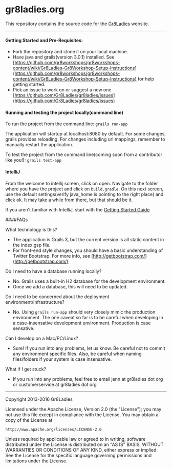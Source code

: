 # gr8ladies.org

This repository contains the source code for the [Gr8Ladies](http://www.gr8ladies.org) website.

---

#### Getting Started and Pre-Requisites:

- Fork the repository and clone it on your local machine.
- Have java and grails(version 3.0.1) installed.  See [https://github.com/gr8workshops/gr8workshops-content/wiki/Gr8Ladies-Gr8Workshop-Setup-Instructions](https://github.com/gr8workshops/gr8workshops-content/wiki/Gr8Ladies-Gr8Workshop-Setup-Instructions) for help getting started.
- Pick an issue to work on or suggest a new one [https://github.com/Gr8Ladies/gr8ladies/issues](https://github.com/Gr8Ladies/gr8ladies/issues)

#### Running and testing the project locally(command line)
To run the project from the command line:
`grails run-app`

The application will startup at localhost:8080 by default.  For some changes, grails provides reloading.  For changes including url mappings, remember to manually restart the application.

To test the project from the command line(coming soon from a contributor like you!):
`grails test-app`

#### IntelliJ

From the welcome to intellij screen, click on open. 
Navigate to the folder where you have the project and click on `build.gradle`.
On this next screen, use the default settings(verify java_home is pointing to the right place) and click ok. It may take a while from there, but that should be it.

If you aren't familiar with IntelliJ, start with the [Getting Started Guide](https://www.jetbrains.com/idea/documentation/)

####FAQs

What technology is this?
- The application is Grails 3, but the current version is all static content in the index.gsp file.
- For front-end style changes, you should have a basic understanding of Twitter Bootstrap.  For more info, see [http://getbootstrap.com/](http://getbootstrap.com/)

Do I need to have a database running locally?
- No. Grails uses a built-in H2 database for the development environment.
- Once we add a database, this will need to be updated.

Do I need to be concerned about the deployment environment/infrastructure?
- No.  Using `grails run-app` should very closely mimic the production environment.  The one caveat so far is to be careful when developing in a case-insensative development environment. Production is case sensative.

Can I develop on a Mac/PC/Linux?
- Sure! If you run into any problems, let us know.  Be careful not to commit any environment specific files.  Also, be careful when naming files/folders if your system is case insensative.

What if I get stuck?
- If you run into any problems, feel free to email jenn at gr8ladies dot org or customerservice at gr8ladies dot org

---
Copyright 2013-2016 Gr8Ladies

Licensed under the Apache License, Version 2.0 (the "License");
you may not use this file except in compliance with the License.
You may obtain a copy of the License at

    http://www.apache.org/licenses/LICENSE-2.0

Unless required by applicable law or agreed to in writing, software
distributed under the License is distributed on an "AS IS" BASIS,
WITHOUT WARRANTIES OR CONDITIONS OF ANY KIND, either express or implied.
See the License for the specific language governing permissions and
limitations under the License.
